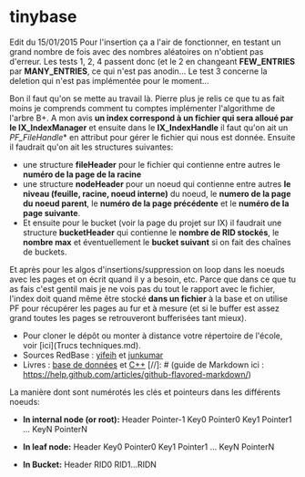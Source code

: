 tinybase
========

Edit du 15/01/2015
Pour l'insertion ça a l'air de fonctionner, en testant un grand nombre de fois avec des nombres aléatoires on n'obtient pas d'erreur. Les tests 1, 2, 4 passent donc (et le 2 en changeant **FEW_ENTRIES** par **MANY_ENTRIES**, ce qui n'est pas anodin... Le test 3 concerne la deletion qui n'est pas implémentée pour le moment...


Bon il faut qu'on se mette au travail là. Pierre plus je relis ce que tu as fait moins je comprends comment tu comptes implémenter l'algorithme de l'arbre B+. A mon avis **un index correspond à un fichier qui sera alloué par le IX_IndexManager** et ensuite dans le **IX_IndexHandle** il faut qu'on ait un *PF_FileHandle** en attribut pour gérer le fichier qui nous est donnée. Ensuite il faudrait qu'on ait les structures suivantes:

* une structure **fileHeader** pour le fichier qui contienne entre autres le **numéro de la page de la racine**
* une structure **nodeHeader** pour un noeud qui contienne entre autres **le niveau (feuille, racine, noeud interne)** du noeud, le **numero de la page du noeud parent**, le **numéro de la page précédente** et le **numéro de la page suivante**.
* Et ensuite pour le bucket (voir la page du projet sur IX) il faudrait une structure **bucketHeader** qui contienne le **nombre de RID stockés**, le **nombre max** et éventuellement le **bucket suivant** si on fait des chaînes de buckets.

Et après pour les algos d'insertions/suppression on loop dans les noeuds avec les pages et on écrit quand il y a besoin, etc. Parce que dans ce que tu as fais c'est gentil mais je ne vois pas du tout le rapport avec le fichier, l'index doit quand même être stocké **dans un fichier** à la base et on utilise PF pour récupérer les pages au fur et à mesure (et si le buffer est assez grand toutes les pages se retrouveront bufferisées tant mieux).

* Pour cloner le dépôt ou monter à distance votre répertoire de l'école, voir [ici](Trucs techniques.md).
* Sources RedBase : [yifeih](https://github.com/yifeih/redbase) et [junkumar](https://github.com/junkumar/redbase)
* Livres : [base de données](http://libgen.org/book/index.php?md5=E60B59A176028E4C66E2C42265A06427) et [C++](libgen.org/get.php?md5=2c10708a8337097ada6a36dc5b0efd24)
[//]: # (guide de Markdown ici : https://help.github.com/articles/github-flavored-markdown/)

La manière dont sont numérotés les clés et pointeurs dans les différents noeuds:

* **In internal node (or root):**
Header Pointer-1 Key0 Pointer0 Key1 Pointer1 ... KeyN PointerN

* **In leaf node:**
Header Key0 Pointer0 Key1 Pointer1 ... KeyN PointerN

* **In Bucket:**
Header RID0 RID1...RIDN
